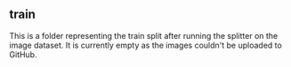 ## train

This is a folder representing the train split after running the splitter on the image dataset. It is currently empty as the images couldn't be uploaded to GitHub. 
